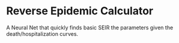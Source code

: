 # Reverse Epidemic Calculator

A Neural Net that quickly finds basic SEIR the parameters given the death/hospitalization curves.
